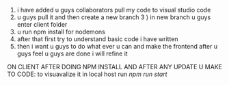 1) i have added u guys collaborators pull my code to visual studio code
2) u guys pull it and then create a new branch 
3 ) in new branch u guys enter client folder
4) u run npm install for nodemons
5) after that first try to understand basic code i have written
6) then i want u guys to do what ever u can and make the frontend after u guys feel u guys are done i will refine it


ON CLIENT AFTER DOING NPM INSTALL AND AFTER ANY UPDATE U MAKE TO CODE:
to visuavalize it in local host run *npm run start*

